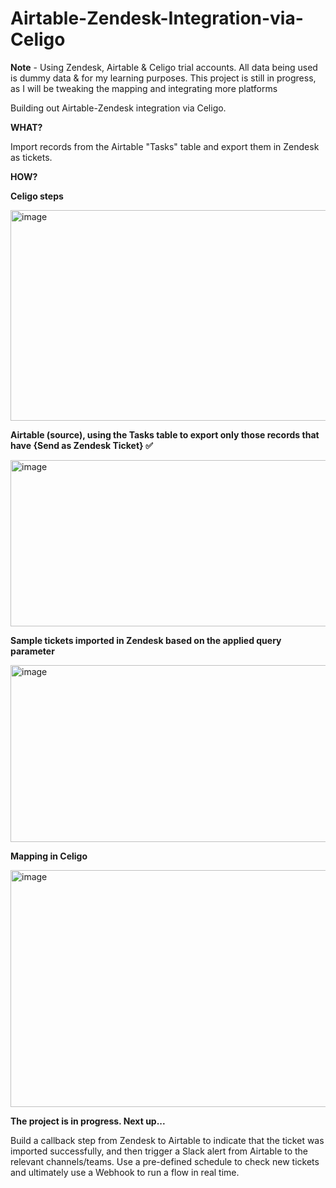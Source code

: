 # Airtable-Zendesk-Integration-via-Celigo

**Note** -
Using Zendesk, Airtable & Celigo trial accounts.
All data being used is dummy data & for my learning purposes.
This project is still in progress, as I will be tweaking the mapping and integrating more platforms

Building out Airtable-Zendesk integration via Celigo.

**WHAT?**

Import records from the Airtable "Tasks" table and export them in Zendesk as tickets.

**HOW?**

**Celigo steps**

<img width="959" height="337" alt="image" src="https://github.com/user-attachments/assets/6eda98fd-f73f-45e0-a654-8ef931f8ddfa" />

**Airtable (source), using the Tasks table to export only those records that have {Send as Zendesk Ticket} ✅**

<img width="917" height="266" alt="image" src="https://github.com/user-attachments/assets/1500d0b3-6e62-4e1f-acae-4d7bd9f48579" />

**Sample tickets imported in Zendesk based on the applied query parameter**

<img width="959" height="283" alt="image" src="https://github.com/user-attachments/assets/ebaf3806-0b6c-493b-ab65-c74d44fd8305" />


**Mapping in Celigo**

<img width="941" height="379" alt="image" src="https://github.com/user-attachments/assets/bac4cfa8-82bc-4cea-bd75-29702ee304ed" />


**The project is in progress. Next up...**

Build a callback step from Zendesk to Airtable to indicate that the ticket was imported successfully, and then trigger a Slack alert from Airtable to the relevant channels/teams.
Use a pre-defined schedule to check new tickets and ultimately use a Webhook to run a flow in real time.
